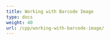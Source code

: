 ```yaml
---
title: Working with Barcode Image
type: docs
weight: 40
url: /cpp/working-with-barcode-image/
---
```



